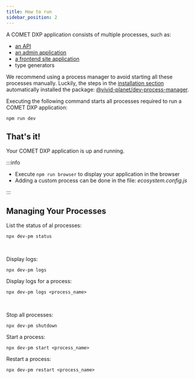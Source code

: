```yaml
---
title: How to run
sidebar_position: 2
---
```


A COMET DXP application consists of multiple processes, such as:

-   [an API](3-packages-tools#apiPackage)
-   [an admin application](3-packages-tools#adminPackage)
-   [a frontend site application](3-packages-tools#sitePackage)
-   type generators

We recommend using a process manager to avoid starting all these processes manually. Luckily, the steps in the [installation section](./1-creating-a-project#installation) automatically installed the package: [@vivid-planet/dev-process-manager](https://github.com/vivid-planet/dev-process-manager).

Executing the following command starts all processes required to run a COMET DXP application:

`npm run dev`

## That's it!

Your COMET DXP application is up and running.

:::info

-   Execute `npm run browser` to display your application in the browser
-   Adding a custom process can be done in the file: _ecosystem.config.js_

:::

## Managing Your Processes

List the status of al processes:

`npx dev-pm status`

<br />

Display logs:

`npx dev-pm logs`

Display logs for a process:

`npx dev-pm logs <process_name>`

<br />

Stop all processes:

`npx dev-pm shutdown`

Start a process:

`npx dev-pm start <process_name>`

Restart a process:

`npx dev-pm restart <process_name>`
